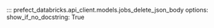 ::: prefect_databricks.api_client.models.jobs_delete_json_body
    options:
      show_if_no_docstring: True